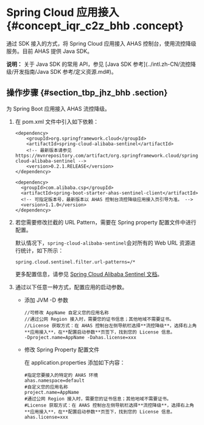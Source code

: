 # Spring Cloud 应用接入 {#concept_iqr_c2z_bhb .concept}

通过 SDK 接入的方式，将 Spring Cloud 应用接入 AHAS 控制台，使用流控降级服务。目前 AHAS 提供 Java SDK。

**说明：** 关于 Java SDK 的常用 API，参见 [Java SDK 参考](../intl.zh-CN/流控降级/开发指南/Java SDK 参考/定义资源.md#)。

## 操作步骤 {#section_tbp_jhz_bhb .section}

为 Spring Boot 应用接入 AHAS 流控降级。

1.  在 pom.xml 文件中引入如下依赖：

    ```
    <dependency>
        <groupId>org.springframework.cloud</groupId>
        <artifactId>spring-cloud-alibaba-sentinel</artifactId>
      	<!-- 最新版本请参见 https://mvnrepository.com/artifact/org.springframework.cloud/spring-cloud-alibaba-sentinel -->
        <version>0.2.1.RELEASE</version>
    </dependency>
    
    <dependency>
      <groupId>com.alibaba.csp</groupId>
      <artifactId>spring-boot-starter-ahas-sentinel-client</artifactId>
      <!-- 可指定版本号，最新版本以 AHAS 控制台流控降级应用接入页引导为准。 -->
      <version>1.1.0</version>
    </dependency>
    ```

2.  若您需要修改拦截的 URL Pattern，需要在 Spring property 配置文件中进行配置。

    默认情况下，`spring-cloud-alibaba-sentinel`会对所有的 Web URL 资源进行统计，如下所示：

    ```
    spring.cloud.sentinel.filter.url-patterns=/*
    ```

    更多配置信息，请参见 [Spring Cloud Alibaba Sentinel 文档](https://github.com/spring-cloud-incubator/spring-cloud-alibaba/wiki/Sentinel)。

3.  通过以下任意一种方式，配置应用的启动参数。
    -   添加 JVM -D 参数

        ```
        //可修改 AppName 自定义您的应用名称
        //通过公网 Region 接入时，需要您的证书信息；其他地域不需要证书。
        //License 获取方式：在 AHAS 控制台左侧导航栏选择**流控降级**，选择右上角**应用接入**，在**配置启动参数**页签下，找到您的 License 信息。
        -Dproject.name=AppName -Dahas.license=xxx
        ```

    -   修改 Spring Property 配置文件

        在 application.properties 添加如下内容：

        ```
        #指定您要接入的特定的 AHAS 环境
        ahas.namespace=default
        #自定义您的应用名称
        project.name=AppName
        #通过公网 Region 接入时，需要您的证书信息；其他地域不需要证书。
        #License 获取方式：在 AHAS 控制台左侧导航栏选择**流控降级**，选择右上角**应用接入**，在**配置启动参数**页签下，找到您的 License 信息。
        ahas.license=xxx
        ```


